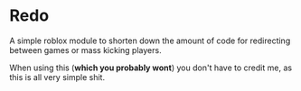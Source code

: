 # Redo
A simple roblox module to shorten down the amount of code for redirecting between games or mass kicking players.

When using this (**which you probably wont**) you don't have to credit me, as this is all very simple shit.

